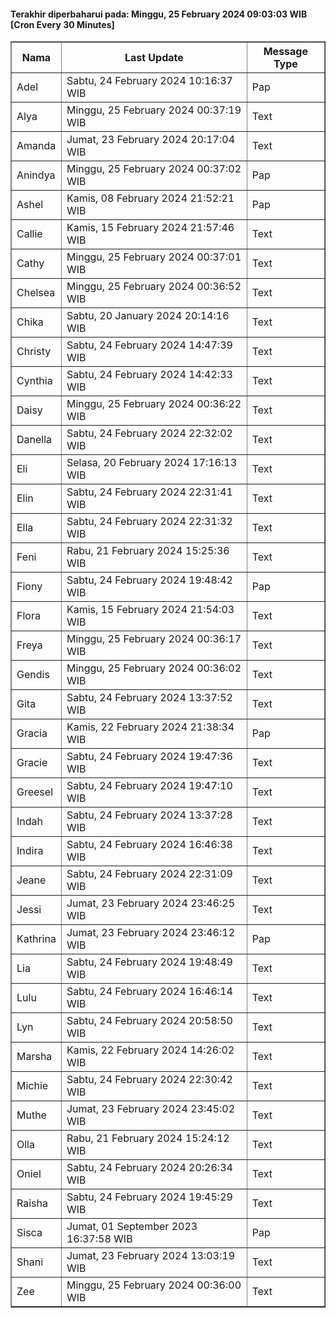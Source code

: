 #### Terakhir diperbaharui pada: Minggu, 25 February 2024 09:03:03 WIB [Cron Every 30 Minutes]

<table border='1'><tr><th>Nama</th><th>Last Update</th><th>Message Type</th></tr><tr><td>Adel</td><td>Sabtu, 24 February 2024 10:16:37 WIB</td><td>Pap</td></tr><tr><td>Alya</td><td>Minggu, 25 February 2024 00:37:19 WIB</td><td>Text</td></tr><tr><td>Amanda</td><td>Jumat, 23 February 2024 20:17:04 WIB</td><td>Text</td></tr><tr><td>Anindya</td><td>Minggu, 25 February 2024 00:37:02 WIB</td><td>Pap</td></tr><tr><td>Ashel</td><td>Kamis, 08 February 2024 21:52:21 WIB</td><td>Pap</td></tr><tr><td>Callie</td><td>Kamis, 15 February 2024 21:57:46 WIB</td><td>Text</td></tr><tr><td>Cathy</td><td>Minggu, 25 February 2024 00:37:01 WIB</td><td>Text</td></tr><tr><td>Chelsea</td><td>Minggu, 25 February 2024 00:36:52 WIB</td><td>Text</td></tr><tr><td>Chika</td><td>Sabtu, 20 January 2024 20:14:16 WIB</td><td>Text</td></tr><tr><td>Christy</td><td>Sabtu, 24 February 2024 14:47:39 WIB</td><td>Text</td></tr><tr><td>Cynthia</td><td>Sabtu, 24 February 2024 14:42:33 WIB</td><td>Text</td></tr><tr><td>Daisy</td><td>Minggu, 25 February 2024 00:36:22 WIB</td><td>Text</td></tr><tr><td>Danella</td><td>Sabtu, 24 February 2024 22:32:02 WIB</td><td>Text</td></tr><tr><td>Eli</td><td>Selasa, 20 February 2024 17:16:13 WIB</td><td>Text</td></tr><tr><td>Elin</td><td>Sabtu, 24 February 2024 22:31:41 WIB</td><td>Text</td></tr><tr><td>Ella</td><td>Sabtu, 24 February 2024 22:31:32 WIB</td><td>Text</td></tr><tr><td>Feni</td><td>Rabu, 21 February 2024 15:25:36 WIB</td><td>Text</td></tr><tr><td>Fiony</td><td>Sabtu, 24 February 2024 19:48:42 WIB</td><td>Pap</td></tr><tr><td>Flora</td><td>Kamis, 15 February 2024 21:54:03 WIB</td><td>Text</td></tr><tr><td>Freya</td><td>Minggu, 25 February 2024 00:36:17 WIB</td><td>Text</td></tr><tr><td>Gendis</td><td>Minggu, 25 February 2024 00:36:02 WIB</td><td>Text</td></tr><tr><td>Gita</td><td>Sabtu, 24 February 2024 13:37:52 WIB</td><td>Text</td></tr><tr><td>Gracia</td><td>Kamis, 22 February 2024 21:38:34 WIB</td><td>Pap</td></tr><tr><td>Gracie</td><td>Sabtu, 24 February 2024 19:47:36 WIB</td><td>Text</td></tr><tr><td>Greesel</td><td>Sabtu, 24 February 2024 19:47:10 WIB</td><td>Text</td></tr><tr><td>Indah</td><td>Sabtu, 24 February 2024 13:37:28 WIB</td><td>Text</td></tr><tr><td>Indira</td><td>Sabtu, 24 February 2024 16:46:38 WIB</td><td>Text</td></tr><tr><td>Jeane</td><td>Sabtu, 24 February 2024 22:31:09 WIB</td><td>Text</td></tr><tr><td>Jessi</td><td>Jumat, 23 February 2024 23:46:25 WIB</td><td>Text</td></tr><tr><td>Kathrina</td><td>Jumat, 23 February 2024 23:46:12 WIB</td><td>Pap</td></tr><tr><td>Lia</td><td>Sabtu, 24 February 2024 19:48:49 WIB</td><td>Text</td></tr><tr><td>Lulu</td><td>Sabtu, 24 February 2024 16:46:14 WIB</td><td>Text</td></tr><tr><td>Lyn</td><td>Sabtu, 24 February 2024 20:58:50 WIB</td><td>Text</td></tr><tr><td>Marsha</td><td>Kamis, 22 February 2024 14:26:02 WIB</td><td>Text</td></tr><tr><td>Michie</td><td>Sabtu, 24 February 2024 22:30:42 WIB</td><td>Text</td></tr><tr><td>Muthe</td><td>Jumat, 23 February 2024 23:45:02 WIB</td><td>Text</td></tr><tr><td>Olla</td><td>Rabu, 21 February 2024 15:24:12 WIB</td><td>Text</td></tr><tr><td>Oniel</td><td>Sabtu, 24 February 2024 20:26:34 WIB</td><td>Text</td></tr><tr><td>Raisha</td><td>Sabtu, 24 February 2024 19:45:29 WIB</td><td>Text</td></tr><tr><td>Sisca</td><td>Jumat, 01 September 2023 16:37:58 WIB</td><td>Pap</td></tr><tr><td>Shani</td><td>Jumat, 23 February 2024 13:03:19 WIB</td><td>Text</td></tr><tr><td>Zee</td><td>Minggu, 25 February 2024 00:36:00 WIB</td><td>Text</td></tr></table>